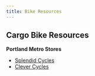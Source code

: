 ```yaml
---
title: Bike Resources
---
```


## Cargo Bike Resources


**Portland Metro Stores**

- [Splendid Cycles](https://www.splendidcycles.com)
- [Clever Cycles](https://www.clevercycles.com)
